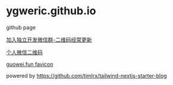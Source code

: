 # ygweric.github.io

github page

[加入独立开发微信群-二维码经常更新](https://raw.githubusercontent.com/ygweric/ygweric.github.io/main/assets/jinjing/indenpendent_dev_group_qr.png)

[个人微信二维码](https://raw.githubusercontent.com/ygweric/ygweric.github.io/main/assets/jinjing/wx_me_qr.png)

[guowei.fun favicon](https://raw.githubusercontent.com/ygweric/ygweric.github.io/main/assets/icons/guowei.fun/favicon.png)

powered by https://github.com/timlrx/tailwind-nextjs-starter-blog
